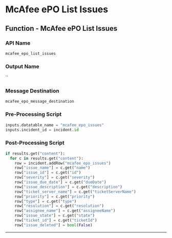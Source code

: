 <!--
    DO NOT MANUALLY EDIT THIS FILE
    THIS FILE IS AUTOMATICALLY GENERATED WITH resilient-sdk codegen
-->

# McAfee ePO List Issues

## Function - McAfee ePO List Issues

### API Name
`mcafee_epo_list_issues`

### Output Name
``

### Message Destination
`mcafee_epo_message_destination`

### Pre-Processing Script
```python
inputs.datatable_name = "mcafee_epo_issues"
inputs.incident_id = incident.id
```

### Post-Processing Script
```python
if results.get("content"):
  for c in results.get("content"):
    row = incident.addRow("mcafee_epo_issues")
    row["issue_name"] = c.get("name")
    row["issue_id"] = c.get("id")
    row["severity"] = c.get("severity")
    row["issue_due_date"] = c.get("dueDate")
    row["issue_description"] = c.get("description")
    row["ticket_server_name"] = c.get("ticketServerName")
    row["priority"] = c.get("priority")
    row["type"] = c.get("type")
    row["resolution"] = c.get("resolution")
    row["assignee_name"] = c.get("assigneeName")
    row["issue_state"] = c.get("state")
    row["ticket_id"] = c.get("ticketId")
    row["issue_deleted"] = bool(False)
```

---


